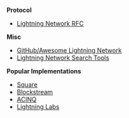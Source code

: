 ---
---

**Protocol**

- [Lightning Network RFC](https://github.com/lightningnetwork/lightning-rfc/blob/master/00-introduction.md)

**Misc**

- [GitHub/Awesome Lightning Network](https://github.com/bcongdon/awesome-lightning-network)
- [Lightning Network Search Tools](https://1ml.com/)

**Popular Implementations**

- [Square](https://github.com/rust-bitcoin/rust-lightning)
- [Blockstream](https://github.com/ElementsProject/lightning)
- [ACINQ](https://github.com/ACINQ/eclair)
- [Lightning Labs](https://github.com/lightningnetwork/lnd)
